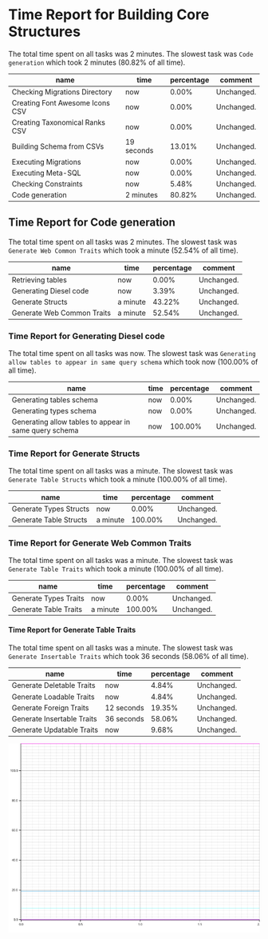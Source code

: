 # Time Report for Building Core Structures

The total time spent on all tasks was 2 minutes.
The slowest task was `Code generation` which took 2 minutes (80.82% of all time).

| name                            | time       | percentage | comment    |
|---------------------------------|------------|------------|------------|
| Checking Migrations Directory   | now        | 0.00%      | Unchanged. |
| Creating Font Awesome Icons CSV | now        | 0.00%      | Unchanged. |
| Creating Taxonomical Ranks CSV  | now        | 0.00%      | Unchanged. |
| Building Schema from CSVs       | 19 seconds | 13.01%     | Unchanged. |
| Executing Migrations            | now        | 0.00%      | Unchanged. |
| Executing Meta-SQL              | now        | 0.00%      | Unchanged. |
| Checking Constraints            | now        | 5.48%      | Unchanged. |
| Code generation                 | 2 minutes  | 80.82%     | Unchanged. |

## Time Report for Code generation

The total time spent on all tasks was 2 minutes.
The slowest task was `Generate Web Common Traits` which took a minute (52.54% of all time).

| name                       | time     | percentage | comment    |
|----------------------------|----------|------------|------------|
| Retrieving tables          | now      | 0.00%      | Unchanged. |
| Generating Diesel code     | now      | 3.39%      | Unchanged. |
| Generate Structs           | a minute | 43.22%     | Unchanged. |
| Generate Web Common Traits | a minute | 52.54%     | Unchanged. |

### Time Report for Generating Diesel code

The total time spent on all tasks was now.
The slowest task was `Generating allow tables to appear in same query schema` which took now (100.00% of all time).

| name                                                   | time | percentage | comment    |
|--------------------------------------------------------|------|------------|------------|
| Generating tables schema                               | now  | 0.00%      | Unchanged. |
| Generating types schema                                | now  | 0.00%      | Unchanged. |
| Generating allow tables to appear in same query schema | now  | 100.00%    | Unchanged. |

### Time Report for Generate Structs

The total time spent on all tasks was a minute.
The slowest task was `Generate Table Structs` which took a minute (100.00% of all time).

| name                   | time     | percentage | comment    |
|------------------------|----------|------------|------------|
| Generate Types Structs | now      | 0.00%      | Unchanged. |
| Generate Table Structs | a minute | 100.00%    | Unchanged. |

### Time Report for Generate Web Common Traits

The total time spent on all tasks was a minute.
The slowest task was `Generate Table Traits` which took a minute (100.00% of all time).

| name                  | time     | percentage | comment    |
|-----------------------|----------|------------|------------|
| Generate Types Traits | now      | 0.00%      | Unchanged. |
| Generate Table Traits | a minute | 100.00%    | Unchanged. |

#### Time Report for Generate Table Traits

The total time spent on all tasks was a minute.
The slowest task was `Generate Insertable Traits` which took 36 seconds (58.06% of all time).

| name                       | time       | percentage | comment    |
|----------------------------|------------|------------|------------|
| Generate Deletable Traits  | now        | 4.84%      | Unchanged. |
| Generate Loadable Traits   | now        | 4.84%      | Unchanged. |
| Generate Foreign Traits    | 12 seconds | 19.35%     | Unchanged. |
| Generate Insertable Traits | 36 seconds | 58.06%     | Unchanged. |
| Generate Updatable Traits  | now        | 9.68%      | Unchanged. |

![Plot](time_requirements_report.png)
